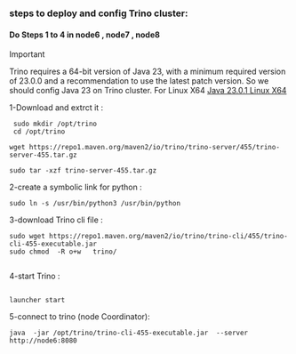 
### steps to deploy and config Trino cluster:
#### Do  Steps 1 to 4 in node6 , node7 , node8


> [!IMPORTANT]
> Trino requires a 64-bit version of Java 23, with a minimum required version of 23.0.0 and a recommendation to use the latest patch version. So we should config Java 23 on Trino cluster.
>For  Linux X64 [Java 23.0.1 Linux X64 ](https://github.com/adoptium/temurin23-binaries/releases/download/jdk-23.0.1%2B11/OpenJDK23U-jdk_x64_linux_hotspot_23.0.1_11.tar.gz/) 
 




1-Download and extrct it :
```
 sudo mkdir /opt/trino
 cd /opt/trino

wget https://repo1.maven.org/maven2/io/trino/trino-server/455/trino-server-455.tar.gz

sudo tar -xzf trino-server-455.tar.gz
```
2-create a symbolic link for python :
```
sudo ln -s /usr/bin/python3 /usr/bin/python

```

3-download  Trino cli file :
```
sudo wget https://repo1.maven.org/maven2/io/trino/trino-cli/455/trino-cli-455-executable.jar
sudo chmod  -R o+w   trino/


```

4-start Trino :
```

launcher start

```

5-connect to trino (node Coordinator):

```
java  -jar /opt/trino/trino-cli-455-executable.jar  --server http://node6:8080 

```